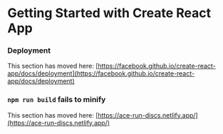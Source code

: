 # Getting Started with Create React App


### Deployment

This section has moved here: [https://facebook.github.io/create-react-app/docs/deployment](https://facebook.github.io/create-react-app/docs/deployment)

### `npm run build` fails to minify

This section has moved here: [https://ace-run-discs.netlify.app/](https://ace-run-discs.netlify.app/)
